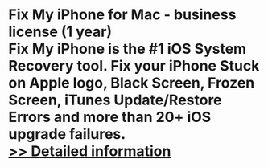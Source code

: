 # Fix My iPhone for Mac - business license (1 year)<br />Fix My iPhone is the #1 iOS System Recovery tool. Fix your iPhone Stuck on Apple logo, Black Screen, Frozen Screen, iTunes Update/Restore Errors and more than 20+ iOS upgrade failures.<br />[>> Detailed information](https://secure.shareit.com/shareit/product.html?productid=300995059&affiliateid=200057808)